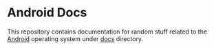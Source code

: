 # Android Docs

This repository contains documentation for random stuff related to the [Android](https://www.android.com/) operating system under [docs](docs) directory.
##
